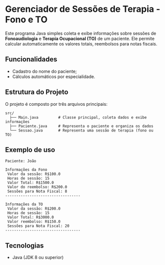 #  Gerenciador de Sessões de Terapia - Fono e TO

Este programa Java simples coleta e exibe informações sobre sessões de **Fonoaudiologia** e **Terapia Ocupacional (TO)** de um paciente. Ele permite calcular automaticamente os valores totais, reembolsos para notas fiscais.

## Funcionalidades

- Cadastro do nome do paciente;
- Cálculos automáticos por especialidade.
  
## Estrutura do Projeto

O projeto é composto por três arquivos principais:

```
src/
  ├── Main.java         # Classe principal, coleta dados e exibe informações
  ├── Paciente.java     # Representa o paciente e organiza os dados
  └── Sessao.java       # Representa uma sessão de terapia (fono ou TO)
```

## Exemplo de uso

```
Paciente: João

Informações da Fono
 Valor da sessão: R$100.0
 Horas de sessão: 15
 Valor Total: R$1500.0
 Valor do reembolso: R$200.0
 Sessões para Nota Fiscal: 8
----------------------------------

Informações da TO
 Valor da sessão: R$200.0
 Horas de sessão: 15
 Valor Total: R$3000.0
 Valor reembolso: R$150.0
 Sessões para Nota Fiscal: 20
----------------------------------
```

## Tecnologias

- Java (JDK 8 ou superior)
